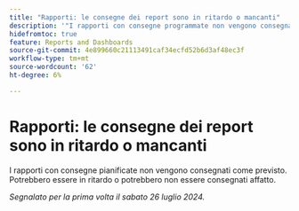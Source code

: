 ```yaml
---
title: "Rapporti: le consegne dei report sono in ritardo o mancanti"
description: '"I rapporti con consegne programmate non vengono consegnati come previsto. Possono essere in ritardo o potrebbero non essere consegnati affatto".'
hidefromtoc: true
feature: Reports and Dashboards
source-git-commit: 4e899660c21113491caf34ecfd52b6d3af48ec3f
workflow-type: tm+mt
source-wordcount: '62'
ht-degree: 6%

---
```



# Rapporti: le consegne dei report sono in ritardo o mancanti

I rapporti con consegne pianificate non vengono consegnati come previsto. Potrebbero essere in ritardo o potrebbero non essere consegnati affatto.

_Segnalato per la prima volta il sabato 26 luglio 2024._
